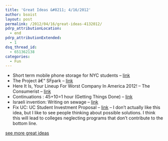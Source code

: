 ```yaml
---
title: 'Great Ideas &#8211; 4/16/2012'
author: bsoist
layout: post
permalink: /2012/04/16/great-ideas-4132012/
pdrp_attributionLocation:
  - end
pdrp_attributionExtended:
  - 1
dsq_thread_id:
  - 651362138
categories:
  - Fun
---
```

  * Short term mobile phone storage for NYC students &#8211; [link][1]
  * The Project â€“ SFpark &#8211; [link][2]
  * Here It Is, Your Lineup For Worst Company In America 2012! &#8211; The Consumerist &#8211; [link][3]
  * Continuations : 45+10=1 hour (Getting Things Done) &#8211; [link][4]
  * Israeli invention: Writing on sewage &#8211; [link][5]
  * Fix UC: UC Student Investment Proposal &#8211; [link][6] &#8211; I don&#8217;t actually like this idea, but I like to see people thinking about possible solutions. I think this will lead to colleges neglecting programs that don&#8217;t contribute to the bottom line.

[see more great ideas][7]

 [1]: http://kottke.org/12/02/short-term-mobile-phone-storage-for-nyc-students
 [2]: http://sfpark.org/about-the-project/
 [3]: http://consumerist.com/2012/03/worst-company-2012-bracket-announcement.html
 [4]: http://continuations.com/post/19400879884/45-10-1-hour-getting-things-done
 [5]: http://www.ynetnews.com/articles/0,7340,L-4167602,00.html
 [6]: http://www.fixuc.org/
 [7]: http://delicious.com/bsoist/i